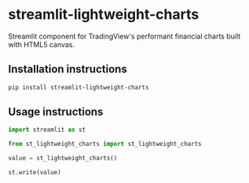 # streamlit-lightweight-charts

Streamlit component for TradingView's performant financial charts built with HTML5 canvas.

## Installation instructions 

```sh
pip install streamlit-lightweight-charts
```

## Usage instructions

```python
import streamlit as st

from st_lightweight_charts import st_lightweight_charts

value = st_lightweight_charts()

st.write(value)

